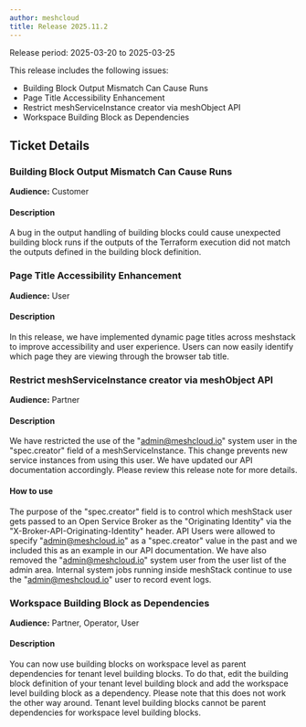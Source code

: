 ```yaml
---
author: meshcloud
title: Release 2025.11.2
---
```


Release period: 2025-03-20 to 2025-03-25

This release includes the following issues:
* Building Block Output Mismatch Can Cause Runs
* Page Title Accessibility Enhancement
* Restrict meshServiceInstance creator via meshObject API
* Workspace Building Block as Dependencies
<!--truncate-->

## Ticket Details
### Building Block Output Mismatch Can Cause Runs
**Audience:** Customer


#### Description
A bug in the output handling of building blocks could cause unexpected building block runs if the 
outputs of the Terraform execution did not match the outputs defined in the building block definition.

### Page Title Accessibility Enhancement
**Audience:** User


#### Description
In this release, we have implemented dynamic page titles across meshstack to improve accessibility and user experience. Users 
can now easily identify which page they are viewing through the browser tab title.

### Restrict meshServiceInstance creator via meshObject API
**Audience:** Partner


#### Description
We have restricted the use of the "admin@meshcloud.io" system user in the "spec.creator" field of a meshServiceInstance.
This change prevents new service instances from using this user. We have updated our API documentation accordingly.
Please review this release note for more details.

#### How to use
The purpose of the "spec.creator" field is to control which meshStack user gets passed to an Open Service Broker 
as the "Originating Identity" via the "X-Broker-API-Originating-Identity" header.
API Users were allowed to specify "admin@meshcloud.io" as a "spec.creator" value in the past and we included this as
an example in our API documentation.
We have also removed the "admin@meshcloud.io" system user from the user list of the admin area.
Internal system jobs running inside meshStack continue to use the "admin@meshcloud.io" user to record event logs.

### Workspace Building Block as Dependencies
**Audience:** Partner, Operator, User


#### Description
You can now use building blocks on workspace level as parent dependencies
for tenant level building blocks. To do that, edit the building block definition
of your tenant level building block and add the workspace level building block as a dependency.
Please note that this does not work the other way around. Tenant level building 
blocks cannot be parent dependencies for workspace level building blocks.

